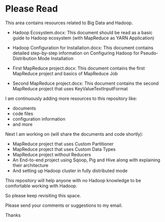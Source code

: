 # Please Read

This area contains resources related to Big Data and Hadoop.

- Hadoop Ecosystem.docx: This document should be read as a basic guide to Hadoop ecosystem (with MapReduce as YARN Application)

- Hadoop Configuration for Installation.docx: This document contains detailed step-by-step information on Configuring Hadoop for Pseudo-Distribution Mode Installation

- First MapReduce project.docx: This document contains the first MapReduce project and basics of MapReduce Job

- Second MapReduce project.docx: This document contains the second MapReduce project that uses KeyValueTextInputFormat

I am continuously adding more resources to this repository like:
- documents
- code files
- configuration information
- and more

Next I am working on (will share the documents and code shortly):
- MapReduce project that uses Custom Partitioner
- MapReduce project that uses Custom Data Types
- MapReduce project without Reducers
- An End-to-end project using Sqoop, Pig and Hive along with explaining their architecture
- And setting up Hadoop cluster in fully distributed mode

This repository will help anyone with no Hadoop knowledge to be comfortable working with Hadoop.

So please keep revisiting this space.

Please send your comments or suggestions to my email.

Thanks
